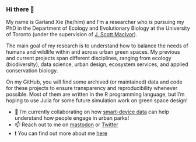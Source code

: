 ### Hi there 👋

My name is Garland Xie (he/him) and I’m a researcher who is pursuing my PhD in the Department of Ecology and Evolutionary Biology at the University of Toronto (under the supervision of [J. Scott MacIvor](https://www.macivorlab.ca)). 

The main goal of my research is to understand how to balance the needs of humans and wildlife within and across urban green spaces. My previous and current projects span different disciplines, ranging from ecology (biodiversity), data science, urban design, ecosystem services, and applied conservation biology.

On my GitHub, you will find some archived (or maintained) data and code for these projects to ensure transparency and reproducibility whenever possible. Most of them are written in the R programming language, but I’m hoping to use Julia for some future simulation work on green space design!

- 🔭 I’m currently collaborating on how [smart-device data](https://apexrms.com/anonymized-smart-device-data-in-green-spaces/) can help understand how people engage in urban parks!
- 📫 Reach out to me on [mastodon](https://ecoevo.social/@garlandxie) or [Twitter](https://twitter.com/GarlandXie)
- ❗ You can find out more about me [here](https://linktr.ee/garlandxie)

